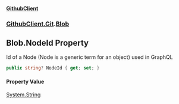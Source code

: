 #### [GithubClient](index 'index')
### [GithubClient.Git](GithubClient.Git 'GithubClient.Git').[Blob](GithubClient.Git.Blob 'GithubClient.Git.Blob')

## Blob.NodeId Property

Id of a Node (Node is a generic term for an object) used in GraphQL

```csharp
public string? NodeId { get; set; }
```

#### Property Value
[System.String](https://docs.microsoft.com/en-us/dotnet/api/System.String 'System.String')